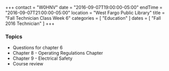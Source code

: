 +++
contact = "W0HNV"
date = "2016-09-07T19:00:00-05:00"
endTime = "2016-09-07T21:00:00-05:00"
location = "West Fargo Public Library"
title = "Fall Technician Class Week 6"
categories = [ "Education" ]
dates = [ "Fall 2016 Technician" ]
+++
### Topics

* Questions for chapter 6
* Chapter 8 - Operating Regulations Chapter
* Chapter 9 - Electrical Safety
* Course review
